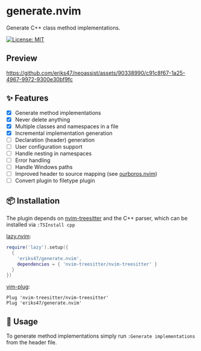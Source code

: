 # generate.nvim

Generate C++ class method implementations.

[![License: MIT](https://img.shields.io/badge/License-MIT-yellow.svg)](https://opensource.org/licenses/MIT)

## Preview

https://github.com/eriks47/neoassist/assets/90338990/c91c8f67-1a25-4967-9972-9300e30bf9fc

## :sparkles: Features

- [x] Generate method implementations
- [x] Never delete anything
- [x] Multiple classes and namespaces in a file
- [x] Incremental implementation generation
- [ ] Declaration (header) generation
- [ ] User configuration support
- [ ] Handle nesting in namespaces
- [ ] Error handling
- [ ] Handle Windows paths
- [ ] Improved header to source mapping (see [ourboros.nvim](https://github.com/jakemason/ouroboros.nvim))
- [ ] Convert plugin to filetype plugin

## :package: Installation

The plugin depends on [nvim-treesitter](https://github.com/nvim-treesitter/nvim-treesitter)
and the C++ parser, which can be installed via `:TSInstall cpp`

[lazy.nvim](https://github.com/folke/lazy.nvim):
```lua
require('lazy').setup({
  {
    'eriks47/generate.nvim',
    dependencies = { 'nvim-treesitter/nvim-treesitter' }
  }
})
```
[vim-plug](https://github.com/junegunn/vim-plug):
```vim
Plug 'nvim-treesitter/nvim-treesitter'
Plug 'eriks47/generate.nvim'
```

## :rocket: Usage

To generate method implementations simply run `:Generate implementations`
from the header file.
